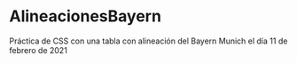 # AlineacionesBayern
Práctica de CSS con una tabla con alineación del Bayern Munich el día 11 de febrero de 2021
